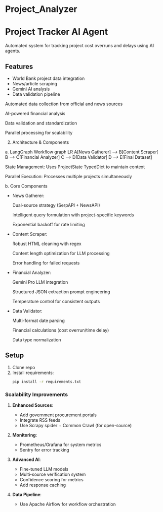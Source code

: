 # Project_Analyzer

# Project Tracker AI Agent

Automated system for tracking project cost overruns and delays using AI agents.

## Features
- World Bank project data integration
- News/article scraping
- Gemini AI analysis
- Data validation pipeline

Automated data collection from official and news sources

AI-powered financial analysis

Data validation and standardization

Parallel processing for scalability

2. Architecture & Components
   
a. LangGraph Workflow
   graph LR
      A[News Gatherer] --> B[Content Scraper]
      B --> C[Financial Analyzer]
      C --> D[Data Validator]
      D --> E[Final Dataset]

   State Management: Uses ProjectState TypedDict to maintain context

   Parallel Execution: Processes multiple projects simultaneously

b. Core Components
- News Gatherer:

   Dual-source strategy (SerpAPI + NewsAPI)
   
   Intelligent query formulation with project-specific keywords
   
   Exponential backoff for rate limiting

- Content Scraper:

   Robust HTML cleaning with regex
   
   Content length optimization for LLM processing
   
   Error handling for failed requests

- Financial Analyzer:

   Gemini Pro LLM integration
   
   Structured JSON extraction prompt engineering
   
   Temperature control for consistent outputs

- Data Validator:

   Multi-format date parsing
   
   Financial calculations (cost overrun/time delay)
   
   Data type normalization

## Setup
1. Clone repo
2. Install requirements:
   ```bash
   pip install -r requirements.txt


### Scalability Improvements

1. **Enhanced Sources**:
   - Add government procurement portals
   - Integrate RSS feeds
   - Use Scrapy spider + Common Crawl  (for open-source)

2. **Monitoring**:
   - Prometheus/Grafana for system metrics
   - Sentry for error tracking

3. **Advanced AI**:
   - Fine-tuned LLM models
   - Multi-source verification system
   - Confidence scoring for metrics
   - Add response caching
4. **Data Pipeline**:
   - Use Apache Airflow for workflow orchestration

